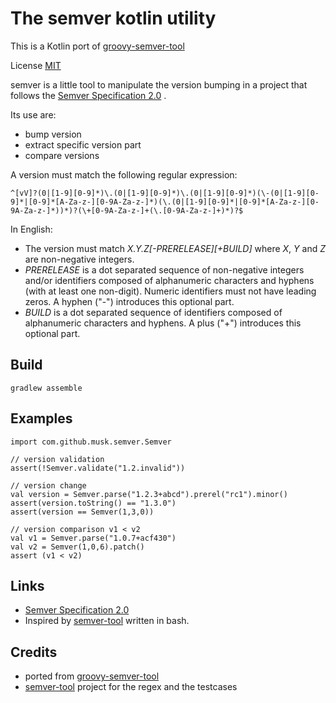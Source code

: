 The semver kotlin utility
=========================

This is a Kotlin port of [groovy-semver-tool](https://github.com/Wonno/groovy-semver-tool)

License [MIT](https://github.com/musk/kotlin-semver-tool/blob/main/LICENSE)

semver is a little tool to manipulate the version bumping in a project that follows the [Semver Specification 2.0](https://semver.org/spec/v2.0.0.html) .

Its use are:
- bump version
- extract specific version part
- compare versions

A  version must match the following regular expression:
```
^[vV]?(0|[1-9][0-9]*)\.(0|[1-9][0-9]*)\.(0|[1-9][0-9]*)(\-(0|[1-9][0-9]*|[0-9]*[A-Za-z-][0-9A-Za-z-]*)(\.(0|[1-9][0-9]*|[0-9]*[A-Za-z-][0-9A-Za-z-]*))*)?(\+[0-9A-Za-z-]+(\.[0-9A-Za-z-]+)*)?$
```

In English:
- The version must match _X.Y.Z[-PRERELEASE][+BUILD]_ where _X_, _Y_ and _Z_ are non-negative integers.
- _PRERELEASE_ is a dot separated sequence of non-negative integers and/or identifiers composed of alphanumeric
  characters and hyphens (with at least one non-digit). Numeric identifiers must not have leading zeros. A hyphen
  (\"-\") introduces this optional part.
- _BUILD_ is a dot separated sequence of identifiers composed of alphanumeric characters and hyphens. A plus ("+")
  introduces this optional part.

## Build
```
gradlew assemble
```

## Examples
```$Kotlin
import com.github.musk.semver.Semver

// version validation
assert(!Semver.validate("1.2.invalid"))

// version change
val version = Semver.parse("1.2.3+abcd").prerel("rc1").minor()
assert(version.toString() == "1.3.0")
assert(version == Semver(1,3,0))

// version comparison v1 < v2
val v1 = Semver.parse("1.0.7+acf430")
val v2 = Semver(1,0,6).patch()
assert (v1 < v2)
```

## Links
* [Semver Specification 2.0](https://semver.org/spec/v2.0.0.html)
* Inspired by [semver-tool](https://github.com/fsaintjacques/semver-tool/) written in bash.

## Credits
* ported from [groovy-semver-tool](https://github.com/Wonno/groovy-semver-tool)
* [semver-tool](https://github.com/fsaintjacques/semver-tool/) project for the regex and the testcases
